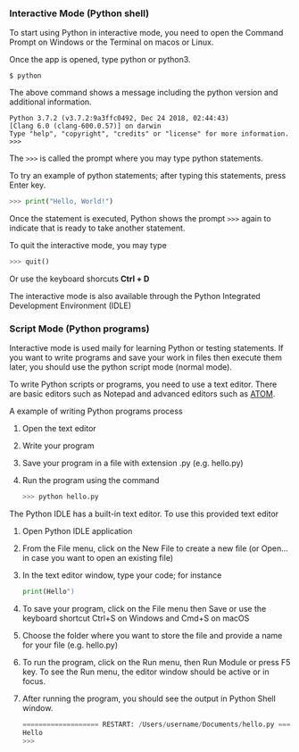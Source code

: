 ### Interactive Mode (Python shell)

To start using Python in interactive mode, you need to open the Command Prompt on Windows or the Terminal on macos or Linux.

Once the app is opened, type python or python3.
```
$ python
```
The above command shows a message including the python version and additional information. 
```
Python 3.7.2 (v3.7.2:9a3ffc0492, Dec 24 2018, 02:44:43) 
[Clang 6.0 (clang-600.0.57)] on darwin
Type "help", "copyright", "credits" or "license" for more information.
>>>
```
The `>>>` is called the prompt where you may type python statements.

To try an example of python statements; after typing this statements, press Enter key.
```python
>>> print("Hello, World!")
```
Once the statement is executed, Python shows the prompt `>>>` again to indicate that is ready to take another statement.

To quit the interactive mode, you may type
```python
>>> quit()
```
Or use the keyboard shorcuts **Ctrl + D**

The interactive mode is also available through the Python Integrated Development Environment (IDLE)

### Script Mode (Python programs)
Interactive mode is used maily for learning Python or testing statements. If you want to write programs and save your work in files then execute them later, you should use the python script mode (normal mode).

To write Python scripts or programs, you need to use a text editor. There are basic editors such as Notepad and advanced editors such as [ATOM](https://atom.io/).

A example of writing Python programs process

1. Open the text editor

2. Write your program

3. Save your program in a file with extension .py (e.g. hello.py)

4. Run the program using the command
    ```python
    >>> python hello.py
    ```

The Python IDLE has a built-in text editor. To use this provided text editor

1. Open Python IDLE application

2. From the File menu, click on the New File to create a new file (or Open... in case you want to open an existing file)

3. In the text editor window, type your code; for instance
    ```python
    print(Hello")
    ```

4. To save your program, click on the File menu then Save or use the keyboard shortcut Ctrl+S on Windows and Cmd+S on macOS

5. Choose the folder where you want to store the file and provide a name for your file (e.g. hello.py)

6. To run the program, click on the Run menu, then Run Module or press F5 key. To see the Run menu, the editor window should be active or in focus. 

7. After running the program, you should see the output in Python Shell window.
    ```python
    =================== RESTART: /Users/username/Documents/hello.py ===================
    Hello
    >>> 
    ```

